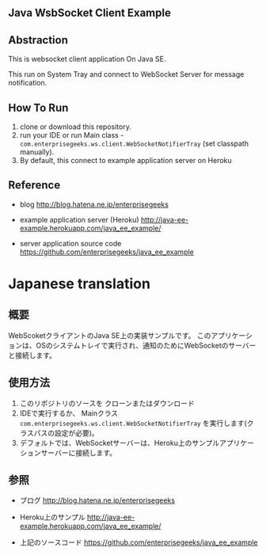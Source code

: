 Java WsbSocket Client Example
--------------------------------

## Abstraction

This is websocket client application On Java SE.

This run on System Tray and connect to WebSocket Server for message notification.

## How To Run

1. clone or download this repository.
2. run your IDE or run Main class - `com.enterprisegeeks.ws.client.WebSocketNotifierTray` (set classpath manually).
3. By default, this connect to example application server on Heroku

## Reference
+ blog
  http://blog.hatena.ne.jp/enterprisegeeks

+ example application server (Heroku)
  http://java-ee-example.herokuapp.com/java_ee_example/

+ server application source code
  https://github.com/enterprisegeeks/java_ee_example


# Japanese translation

## 概要

WebScoketクライアントのJava SE上の実装サンプルです。
このアプリケーションは、OSのシステムトレイで実行され、通知のためにWebSocketのサーバーと接続します。

## 使用方法

1. このリポジトリのソースを クローンまたはダウンロード
2. IDEで実行するか、 Mainクラス `com.enterprisegeeks.ws.client.WebSocketNotifierTray` を実行します(クラスパスの設定が必要)。
3. デフォルトでは、WebSocketサーバーは、Heroku上のサンプルアプリケーションサーバーに接続します。

## 参照
+ ブログ
  http://blog.hatena.ne.jp/enterprisegeeks

+ Heroku上のサンプル
  http://java-ee-example.herokuapp.com/java_ee_example/

+ 上記のソースコード
  https://github.com/enterprisegeeks/java_ee_example